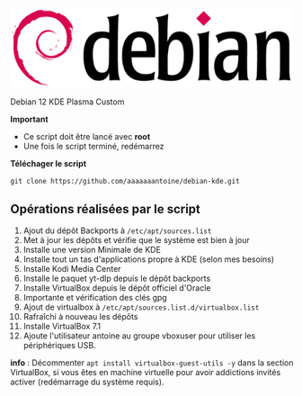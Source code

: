 <img src="./logo.png" />

Debian 12 KDE Plasma Custom

**Important**
- Ce script doit être lancé avec **root**
- Une fois le script terminé, redémarrez

**Téléchager le script**
```
git clone https://github.com/aaaaaaantoine/debian-kde.git
```

## Opérations réalisées par le script

1. Ajout du dépôt Backports à `/etc/apt/sources.list`
2. Met à jour les dépôts et vérifie que le système est bien à jour
3. Installe une version Minimale de KDE
4. Installe tout un tas d'applications propre à KDE (selon mes besoins)
5. Installe Kodi Media Center
6. Installe le paquet yt-dlp depuis le dépôt backports
7. Installe VirtualBox depuis le dépôt officiel d'Oracle
8. Importante et vérification des clés gpg
9. Ajout de virtualbox à `/etc/apt/sources.list.d/virtualbox.list`
10. Rafraîchi à nouveau les dépôts
11. Installe VirtualBox 7.1
12. Ajoute l'utilisateur antoine au groupe vboxuser pour utiliser les périphériques USB.

**info** : Décommenter `apt install virtualbox-guest-utils -y` dans la section VirtualBox, si vous êtes en machine virtuelle pour avoir addictions invités activer (redémarrage du système requis).
